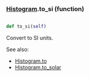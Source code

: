 ### [Histogram](Histogram.md).to_si (function)


```py

def to_si(self)

```



Convert to SI units.

See also:

* [Histogram.to](Histogram.to.md)
* [Histogram.to_solar](Histogram.to_solar.md)

